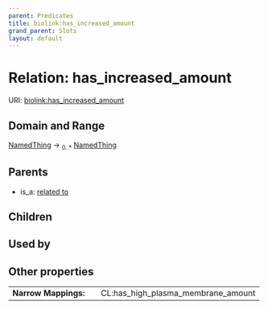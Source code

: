 ```yaml
---
parent: Predicates
title: biolink:has_increased_amount
grand_parent: Slots
layout: default
---
```


# Relation: has_increased_amount




URI: [biolink:has_increased_amount](https://w3id.org/biolink/vocab/has_increased_amount)

## Domain and Range

[NamedThing](NamedThing.md) ->  <sub>0..\*</sub> [NamedThing](NamedThing.md)

## Parents

 *  is_a: [related to](related_to.md)

## Children


## Used by


## Other properties

|  |  |  |
| --- | --- | --- |
| **Narrow Mappings:** | | CL:has_high_plasma_membrane_amount |

